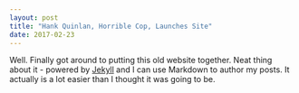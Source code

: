 ```yaml
---
layout: post
title: "Hank Quinlan, Horrible Cop, Launches Site"
date: 2017-02-23
---
```


Well. Finally got around to putting this old website together. Neat thing about it - powered by [Jekyll](http://jekyllrb.com) and I can use Markdown to author my posts. It actually is a lot easier than I thought it was going to be.

